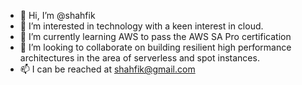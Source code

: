 - 👋 Hi, I’m @shahfik
- 👀 I’m interested in technology with a keen interest in cloud.
- 🌱 I’m currently learning AWS to pass the AWS SA Pro certification
- 💞️ I’m looking to collaborate on building resilient high performance architectures in the area of serverless and spot instances.
- 📫 I can be reached at shahfik@gmail.com

<!---
shahfik/shahfik is a ✨ special ✨ repository because its `README.md` (this file) appears on your GitHub profile.
You can click the Preview link to take a look at your changes.
--->
